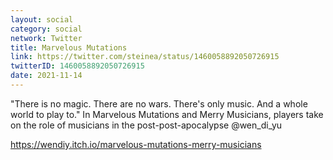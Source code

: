 ```yaml
---
layout: social
category: social
network: Twitter
title: Marvelous Mutations
link: https://twitter.com/steinea/status/1460058892050726915
twitterID: 1460058892050726915
date: 2021-11-14
---
```


"There is no magic. There are no wars. There's only music. And a whole world to play to." In Marvelous Mutations and Merry Musicians, players take on the role of musicians in the post-post-apocalypse @wen_di_yu

<https://wendiy.itch.io/marvelous-mutations-merry-musicians>
